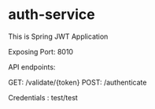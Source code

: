 # auth-service
This is Spring JWT Application

Exposing Port: 8010

API endpoints:

GET: /validate/{token}
POST: /authenticate

Credentials : test/test
